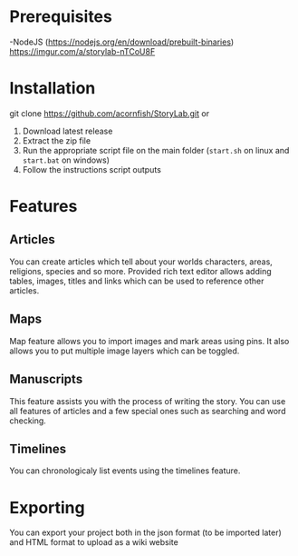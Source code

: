 # Prerequisites
-NodeJS (https://nodejs.org/en/download/prebuilt-binaries)
https://imgur.com/a/storylab-nTCoU8F

# Installation

   git clone https://github.com/acornfish/StoryLab.git
or

 1. Download latest release
 2. Extract the zip file
 3. Run the appropriate script file on the main folder (`start.sh` on linux and `start.bat` on windows)
 4. Follow the instructions script outputs
# Features

## Articles
You can create articles which tell about your worlds characters, areas, religions, species and so more. Provided rich text editor allows adding tables, images, titles and links which can be used to reference other articles. 
## Maps

Map feature allows you to import images and mark areas using pins. It also allows you to put multiple image layers which can be toggled.

## Manuscripts
This feature assists you with the process of writing the story. You can use all features of articles and a few special ones such as searching and word checking.

## Timelines

You can chronologicaly list events using the timelines feature.


# Exporting
You can export your project both in the json format (to be imported later) and 
HTML format to upload as a wiki website
